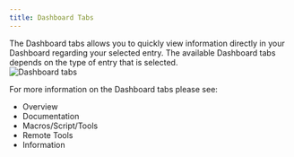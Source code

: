 ```yaml
---
title: Dashboard Tabs
---
```

The Dashboard tabs allows you to quickly view information directly in your Dashboard regarding your selected entry. The available Dashboard tabs depends on the type of entry that is selected.  
![Dashboard tabs](https://webdevolutions.azureedge.net/docs/en/rdm/mac/clip6057.png) 

For more information on the Dashboard tabs please see:  

* Overview 
* Documentation 
* Macros/Script/Tools 
* Remote Tools 
* Information 
